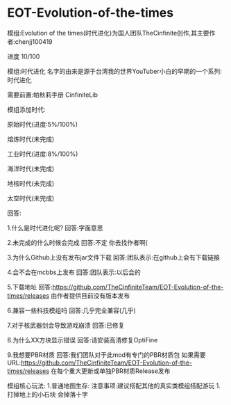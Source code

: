 # EOT-Evolution-of-the-times
模组:Evolution of the times(时代进化)为国人团队TheCinfinite创作,其主要作者:chenjj100419

进度
10/100

模组:时代进化 名字的由来是源于台湾我的世界YouTuber小白的早期的一个系列:时代进化

需要前置:帕秋莉手册 CinfiniteLib

模组添加时代:

原始时代(进度:5%/100%)

熔炼时代(未完成)

工业时代(进度:8%/100%)

海洋时代(未完成)

地核时代(未完成)

太空时代(未完成)



回答:

1.什么是时代进化呢? 回答:字面意思

2.未完成的什么时候会完成 回答:不定 你去找作者啊(

3.为什么Github上没有发布jar文件下载 回答:团队表示:在github上会有下载链接

4.会不会在mcbbs上发布 回答:团队表示:以后会的

5.下载地址 回答:https://github.com/TheCinfiniteTeam/EOT-Evolution-of-the-times/releases 由作者提供目前没有版本发布

6.兼容一些科技模组吗 回答:几乎完全兼容(几乎)

7.对于核武器剑会导致游戏崩溃 回答:已修复

8.为什么XX方块显示错误 回答:请安装高清修复OptiFine

9.我想要PBR材质 回答:我们团队对于此mod有专门的PBR材质包 如果需要URL:https://github.com/TheCinfiniteTeam/EOT-Evolution-of-the-times/releases 在每个重大更新或单独PBR材质Release发布

模组核心玩法:
1.普通地图生存:
    注意事项:建议搭配其他的真实类模组搭配游玩
    1.打掉地上的小石块 会掉落十字